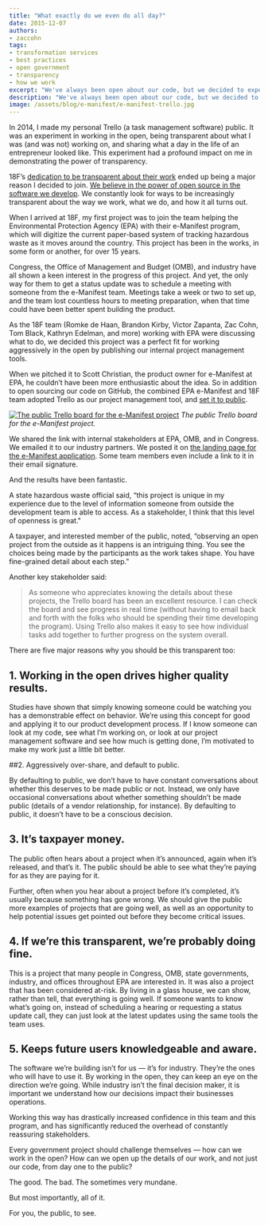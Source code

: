 ```yaml
---
title: "What exactly do we even do all day?"
date: 2015-12-07
authors:
- zaccohn
tags:
- transformation services
- best practices
- open government
- transparency
- how we work
excerpt: "We've always been open about our code, but we decided to experiment with being open with our project management as well. We've opened up the Trello board for a project we're working on with the Environmental Protection Agency to the public, and the results have been fantastic."
description: "We've always been open about our code, but we decided to experiment with being open with our project management as well. We've opened up the Trello board for a project we're working on with the Environmental Protection Agency to the public, and the results have been fantastic."
image: /assets/blog/e-manifest/e-manifest-trello.jpg
---
```


In 2014, I made my personal Trello (a task management software) public.
It was an experiment in working in the open, being transparent about
what I was (and was not) working on, and sharing what a day in the life
of an entrepreneur looked like. This experiment had a profound impact on
me in demonstrating the power of transparency.

18F’s [dedication to be transparent about their
work](https://18f.gsa.gov/2014/07/31/working-in-public-from-day-1/)
ended up being a major reason I decided to join. [We believe in the
power of open source in the software we
develop](https://18f.gsa.gov/2014/07/29/18f-an-open-source-team/). We
constantly look for ways to be increasingly transparent about the way we
work, what we do, and how it all turns out.

When I arrived at 18F, my first project was to join the team helping the
Environmental Protection Agency (EPA) with their e-Manifest program,
which will digitize the current paper-based system of tracking hazardous
waste as it moves around the country. This project has been in the
works, in some form or another, for over 15 years.

Congress, the Office of Management and Budget (OMB), and industry have
all shown a keen interest in the progress of this project. And yet, the
only way for them to get a status update was to schedule a meeting with
someone from the e-Manifest team. Meetings take a week or two to set up,
and the team lost countless hours to meeting preparation, when that time
could have been better spent building the product.

As the 18F team (Romke de Haan, Brandon Kirby, Victor Zapanta, Zac Cohn,
Tom Black, Kathryn Edelman, and more) working with EPA were discussing
what to do, we decided this project was a perfect fit for working
aggressively in the open by publishing our internal project management
tools.

When we pitched it to Scott Christian, the product owner for e-Manifest
at EPA, he couldn’t have been more enthusiastic about the idea. So in
addition to open sourcing our code on GitHub, the combined EPA
e-Manifest and 18F team adopted Trello as our project management tool,
and [set it to public](https://trello.com/b/0geMlbgF/epa-emanifest).

[![The public Trello board for the e-Manifest project]({{site.baseurl}}/assets/blog/e-manifest/e-manifest-trello.jpg)](https://trello.com/b/0geMlbgF/epa-emanifest)
*The public Trello board for the e-Manifest project.*

We shared the link with internal stakeholders at EPA, OMB, and in
Congress. We emailed it to our industry partners. We posted it on [the
landing page for the e-Manifest
application](https://e-manifest.18f.gov). Some team members even
include a link to it in their email signature.

And the results have been fantastic.

A state hazardous waste official said, “this project is unique in my
experience due to the level of information someone from outside the
development team is able to access. As a stakeholder, I think that this
level of openness is great."

A taxpayer, and interested member of the public, noted, “observing an
open project from the outside as it happens is an intriguing thing. You
see the choices being made by the participants as the work takes shape.
You have fine-grained detail about each step."

Another key stakeholder said:

> As someone who appreciates knowing the details about these projects,
> the Trello board has been an excellent resource. I can check the board
> and see progress in real time (without having to email back and forth
> with the folks who should be spending their time developing the
> program). Using Trello also makes it easy to see how individual tasks
> add together to further progress on the system overall.

There are five major reasons why you should be this transparent too:

## 1. Working in the open drives higher quality results.

Studies have shown that simply knowing someone could be watching you has a demonstrable effect on behavior. We’re using this concept for good and applying it to our product development process. If I know someone can look at my code, see what I’m working on, or look at our project management software and see how much is getting done, I’m motivated to make my work just a little bit better.

##2. Aggressively over-share, and default to public.

By defaulting to public, we don’t have to have constant conversations
about whether this deserves to be made public or not. Instead, we only
have occasional conversations about whether something shouldn’t be made
public (details of a vendor relationship, for instance). By defaulting
to public, it doesn’t have to be a conscious decision.

## 3. It’s taxpayer money.

The public often hears about a project when it’s announced, again when
it’s released, and that’s it. The public should be able to see what
they’re paying for as they are paying for it.

Further, often when you hear about a project before it’s completed, it’s
usually because something has gone wrong. We should give the public more examples of projects that are going well, as well as an opportunity to help potential issues get pointed out before they become critical issues.

## 4. If we’re this transparent, we’re probably doing fine.

This is a project that many people in Congress, OMB, state governments,
industry, and offices throughout EPA are interested in. It was also a
project that has been considered at-risk. By living in a glass house, we
can show, rather than tell, that everything is going well. If someone
wants to know what’s going on, instead of scheduling a hearing or
requesting a status update call, they can just look at the latest
updates using the same tools the team uses.

## 5. Keeps future users knowledgeable and aware.

The software we’re building isn’t for us — it’s for industry. They’re
the ones who will have to use it. By working in the open, they can keep
an eye on the direction we’re going. While industry isn’t the final
decision maker, it is important we understand how our decisions
impact their businesses operations.

Working this way has drastically increased confidence in this team and
this program, and has significantly reduced the overhead of constantly
reassuring stakeholders.

Every government project should challenge themselves — how can we work
in the open? How can we open up the details of our work, and not just
our code, from day one to the public?

The good. The bad. The sometimes very mundane.

But most importantly, all of it.

For you, the public, to see.
